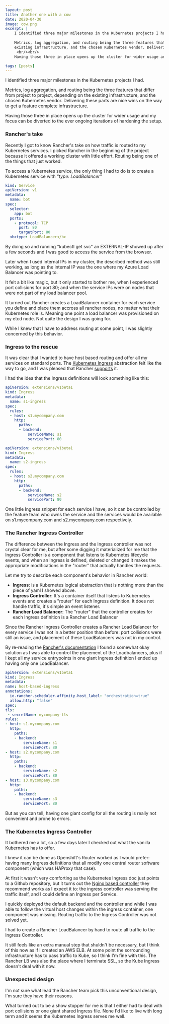 ```yaml
---
layout: post
title: Another one with a cow 
date: 2020-04-30
image: cow.png
excerpt: |
    I identified three major milestones in the Kubernetes projects I had. <br/><br/>
    
    Metrics, log aggregation, and routing being the three features that differ from project to project, depending on the 
    existing infrastructure, and the chosen Kubernetes vendor. Delivering these parts are nice wins on the way to get a feature complete infrastructure. 
     <br/><br/>
    Having those three in place opens up the cluster for wider usage and my focus can be diverted to the ever ongoing iterations of hardening the setup.

tags: [posts]
---
```


I identified three major milestones in the Kubernetes projects I had. 

Metrics, log aggregation, and routing being the three features that differ from project to project, depending on the 
existing infrastructure, and the chosen Kubernetes vendor. Delivering these parts are nice wins on the way to get a feature complete infrastructure. 
 
Having those three in place opens up the cluster for wider usage and my focus can be diverted to the ever ongoing iterations of hardening the setup.

### Rancher's take

Recently I got to know Rancher's take on how traffic is routed to my Kubernetes services. I picked Rancher in the beginning of the project because it offered a working cluster with little effort. Routing being one of the things that just worked.

To access a Kubernetes service, the only thing I had to do is to create a Kubernetes service with *"type: LoadBalancer"*

```yml
kind: Service
apiVersion: v1
metadata:
  name: bot
spec:
  selector:
    app: bot
  ports:
    - protocol: TCP
      port: 80
      targetPort: 80
  <b>type: LoadBalancer</b>
```

By doing so and running "kubectl get svc" an EXTERNAL-IP showed up after a few seconds and I was good to access the service from the browser. 

Later when I used internal IPs in my cluster, the described method was still working, as long as the internal IP was the one where my Azure Load Balancer was pointing to. 

It felt a bit like magic, but it only started to bother me, when I experienced port collisions for port 80; and when the service IPs were on nodes that were not part of my load balancer pool.
 
It turned out Rancher creates a LoadBalancer container for each service you define and place them accross all rancher nodes, no matter what their Kubernetes role is. Meaning one point a load balancer was provisioned on my etcd node. Not quite the design I was going for.

While I knew that I have to address routing at some point, I was slightly concerned by this behavior.

### Ingress to the rescue

It was clear that I wanted to have host based routing and offer all my services on standard ports. The [Kubernetes Ingress](https://kubernetes.io/docs/concepts/services-networking/ingress/#name-based-virtual-hosting) abstraction felt like the way to go, and I was pleased that Rancher [supports](https://docs.rancher.com/rancher/v1.3/en/kubernetes/ingress/) it.

I had the idea that the Ingress definitions will look something like this:

```yml
apiVersion: extensions/v1beta1
kind: Ingress
metadata:
  name: s1-ingress
spec:
  rules:
  - host: s1.mycompany.com
    http:
      paths:
      - backend:
          serviceName: s1
          servicePort: 80
```

```yml
apiVersion: extensions/v1beta1
kind: Ingress
metadata:
  name: s2-ingress
spec:
  rules:
  - host: s2.mycompany.com
    http:
      paths:
      - backend:
          serviceName: s2
          servicePort: 80
```

One little Ingress snippet for each service I have, so it can be controlled by the feature team who owns the service and the services would be available on s1.mycompany.com and s2.mycompany.com respectively.

### The Rancher Ingress Controller

The difference between the Ingress and the Ingress controller was not crystal clear for me, but after some digging it materialized for me that the Ingress Controller is a component that listens to Kubernetes lifecycle events, and when an Ingress is defined, deleted or changed it makes the appropriate modifications in the "router" that actually handles the requests.

Let me try to describe each component's behavior in Rancher world:

* **Ingress**: is a Kubernetes logical abstraction that is nothing more than the piece of yaml I showed above.
* **Ingress Controller**: It's a container itself that listens to Kubernetes events and creates a "router" for each Ingress definition. It does not handle traffic, it's simple an event listener.
* **Rancher Load Balancer**: The "router" that the controller creates for each Ingress definition is a Rancher Load Balancer

Since the Rancher Ingress Controller creates a Rancher Load Balancer for every service I was not in a better position than before: port collisions were still an issue, and placement of these LoadBalancers was not in my control.

By re-reading the [Rancher's documentation](https://docs.rancher.com/rancher/v1.3/en/kubernetes/ingress/) I found a somewhat okay solution as I was able to control the placement of the Loadbalancers, plus if I kept all my service entrypoints in one giant Ingress definition I ended up having only one LoadBalancer.
 
```yml
apiVersion: extensions/v1beta1
kind: Ingress
metadata:
name: host-based-ingress
annotations:
  io.rancher.scheduler.affinity.host_label: "orchestration=true"
  allow.http: "false"
spec:
tls:
 - secretName: mycompany-tls
rules:
- host: s1.mycompany.com
  http:
    paths:
    - backend:
        serviceName: s1
        servicePort: 80
- host: s2.mycompany.com
  http:
    paths:
    - backend:
        serviceName: s2
        servicePort: 80
- host: s3.mycompany.com
  http:
    paths:
    - backend:
        serviceName: s3
        servicePort: 80
```

But as you can tell, having one giant config for all the routing is really not convenient and prone to errors.

### The Kubernetes Ingress Controller

It bothered me a lot, so a few days later I checked out what the vanilla Kubernetes has to offer. 

I knew it can be done as Openshift's Router worked as I would prefer: having many Ingress definitions that all modify one central router software component (which was HAProxy that case).

At first it wasn't very comforting as the Kubernetes Ingress doc just points to a Github repository, but it turns out the [Nginx based controller](https://github.com/kubernetes/ingress/tree/master/controllers/nginx) they recommend works as I expect it to: the ingress controller was serving the traffic itself, and I could define an Ingress per Service.

I quickly deployed the default backend and the controller and while I was able to follow the virtual host changes within the ingress container, one component was missing. Routing traffic to the Ingress Controller was not solved yet. 

I had to create a Rancher LoadBalancer by hand to route all traffic to the Ingress Controller. 

It still feels like an extra manual step that shuldn't be necessary, but I think of this now as if I created an AWS ELB. At some point the sorrounding infrastructure has to pass traffic to Kube, so I think I'm fine with this.
The Rancher LB was also the place where I terminate SSL, so the Kube Ingress doesn't deal with it now.

### Unexpected design

I'm not sure what lead the Rancher team pick this unconventional design, I'm sure they have their reasons. 

What turned out to be a show stopper for me is that I either had to deal with port collisions or one giant shared Ingress file. None I'd like to live with long term and it seems the Kubernetes Ingress serves me well.

